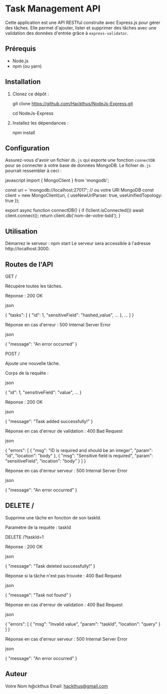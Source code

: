 # Task Management API

Cette application est une API RESTful construite avec Express.js pour gérer des tâches. Elle permet d'ajouter, lister et supprimer des tâches avec une validation des données d'entrée grâce à `express-validator`.

## Prérequis

- Node.js
- npm (ou yarn)

## Installation

1. Clonez ce dépôt :

   git clone https://github.com/Hackthus/NodeJs-Express.git
  
   cd NodeJs-Express

3. Installez les dépendances :

   npm install

## Configuration

Assurez-vous d'avoir un fichier `db.js` qui exporte une fonction `connectDB` pour se connecter à votre base de données MongoDB. Le fichier `db.js` pourrait ressembler à ceci :

javascript
import { MongoClient } from 'mongodb';

const uri = 'mongodb://localhost:27017'; // ou votre URI MongoDB
const client = new MongoClient(uri, { useNewUrlParser: true, useUnifiedTopology: true });

export async function connectDB() {
 if (!client.isConnected()) await client.connect();
 return client.db('nom-de-votre-bdd');
}

## Utilisation

Démarrez le serveur :
npm start
Le serveur sera accessible à l'adresse http://localhost:3000.

## Routes de l'API
 GET /

Récupère toutes les tâches.

   Réponse : 200 OK

   json

{
 "tasks": [
   {
     "id": 1,
     "sensitiveField": "hashed_value",
     ...
   },
   ...
 ]
}

Réponse en cas d'erreur : 500 Internal Server Error

json

   {
     "message": "An error occurred"
   }

 POST /

 Ajoute une nouvelle tâche.

   Corps de la requête :

   json

{
 "id": 1,
 "sensitiveField": "value",
 ...
}

Réponse : 200 OK

json

{
 "message": "Task added successfully!"
}

 Réponse en cas d'erreur de validation : 400 Bad Request

json

{
 "errors": [
   {
     "msg": "ID is required and should be an integer",
     "param": "id",
     "location": "body"
   },
   {
     "msg": "Sensitive field is required",
     "param": "sensitiveField",
     "location": "body"
   }
 ]
}

Réponse en cas d'erreur serveur : 500 Internal Server Error

json

   {
     "message": "An error occurred"
   }

##  DELETE /

Supprime une tâche en fonction de son taskId.

   Paramètre de la requête : taskId
 
DELETE /?taskId=1

Réponse : 200 OK

json

{
 "message": "Task deleted successfully!"
}

Réponse si la tâche n'est pas trouvée : 400 Bad Request

json

{
 "message": "Task not found"
}

Réponse en cas d'erreur de validation : 400 Bad Request

json

{
 "errors": [
   {
     "msg": "Invalid value",
     "param": "taskId",
     "location": "query"
   }
 ]
}

Réponse en cas d'erreur serveur : 500 Internal Server Error

json

   {
     "message": "An error occurred"
   }

## Auteur

   Votre Nom h@ckthus
   Email: hackthus@gmail.com
